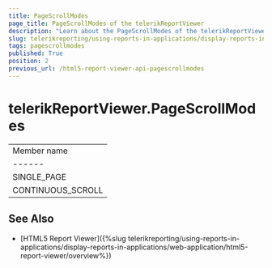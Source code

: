 ```yaml
---
title: PageScrollModes
page_title: PageScrollModes of the telerikReportViewer
description: "Learn about the PageScrollModes of the telerikReportViewer object in the Telerik Reporting HTML5 Report Viewer."
slug: telerikreporting/using-reports-in-applications/display-reports-in-applications/web-application/html5-report-viewer/api-reference/telerikreportviewer-namespace/pagescrollmodes
tags: pagescrollmodes
published: True
position: 2
previous_url: /html5-report-viewer-api-pagescrollmodes
---
```


# telerikReportViewer.PageScrollModes

|   |
| ------ |
| Member name |
| ------ |
|SINGLE_PAGE|
|CONTINUOUS_SCROLL|

## See Also

* [HTML5 Report Viewer]({%slug telerikreporting/using-reports-in-applications/display-reports-in-applications/web-application/html5-report-viewer/overview%})
